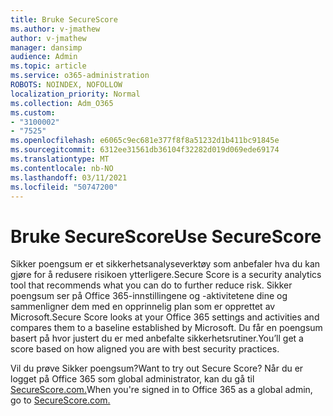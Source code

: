 ```yaml
---
title: Bruke SecureScore
ms.author: v-jmathew
author: v-jmathew
manager: dansimp
audience: Admin
ms.topic: article
ms.service: o365-administration
ROBOTS: NOINDEX, NOFOLLOW
localization_priority: Normal
ms.collection: Adm_O365
ms.custom:
- "3100002"
- "7525"
ms.openlocfilehash: e6065c9ec681e377f8f8a51232d1b411bc91845e
ms.sourcegitcommit: 6312ee31561db36104f32282d019d069ede69174
ms.translationtype: MT
ms.contentlocale: nb-NO
ms.lasthandoff: 03/11/2021
ms.locfileid: "50747200"
---
```

# <a name="use-securescore"></a><span data-ttu-id="bf07b-102">Bruke SecureScore</span><span class="sxs-lookup"><span data-stu-id="bf07b-102">Use SecureScore</span></span>

<span data-ttu-id="bf07b-103">Sikker poengsum er et sikkerhetsanalyseverktøy som anbefaler hva du kan gjøre for å redusere risikoen ytterligere.</span><span class="sxs-lookup"><span data-stu-id="bf07b-103">Secure Score is a security analytics tool that recommends what you can do to further reduce risk.</span></span> <span data-ttu-id="bf07b-104">Sikker poengsum ser på Office 365-innstillingene og -aktivitetene dine og sammenligner dem med en opprinnelig plan som er opprettet av Microsoft.</span><span class="sxs-lookup"><span data-stu-id="bf07b-104">Secure Score looks at your Office 365 settings and activities and compares them to a baseline established by Microsoft.</span></span> <span data-ttu-id="bf07b-105">Du får en poengsum basert på hvor justert du er med anbefalte sikkerhetsrutiner.</span><span class="sxs-lookup"><span data-stu-id="bf07b-105">You’ll get a score based on how aligned you are with best security practices.</span></span>

<span data-ttu-id="bf07b-106">Vil du prøve Sikker poengsum?</span><span class="sxs-lookup"><span data-stu-id="bf07b-106">Want to try out Secure Score?</span></span> <span data-ttu-id="bf07b-107">Når du er logget på Office 365 som global administrator, kan du gå til [SecureScore.com.](https://securescore.office.com/)</span><span class="sxs-lookup"><span data-stu-id="bf07b-107">When you're signed in to Office 365 as a global admin, go to [SecureScore.com.](https://securescore.office.com/)</span></span>
